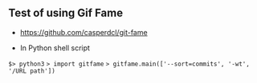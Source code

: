  ## Test of using Gif Fame
 * https://github.com/casperdcl/git-fame

 * In Python shell script

  `$> python3`
  `> import gitfame`
  `> gitfame.main(['--sort=commits', '-wt', '/URL path'])`

